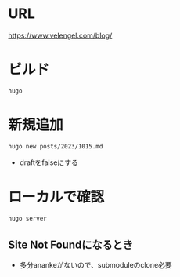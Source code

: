 # URL
https://www.velengel.com/blog/


# ビルド
```bash
hugo
```

# 新規追加
```bash
hugo new posts/2023/1015.md
```
* draftをfalseにする

# ローカルで確認
```bash
hugo server
```

## Site Not Foundになるとき
* 多分anankeがないので、submoduleのclone必要

